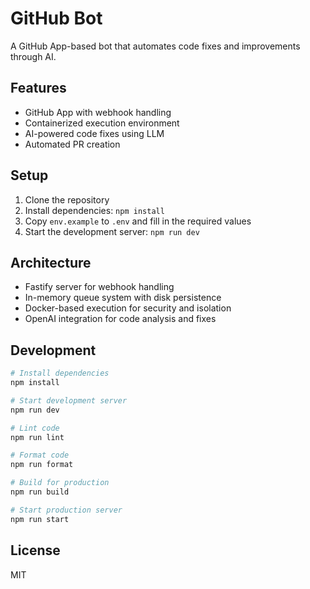 # GitHub Bot

A GitHub App-based bot that automates code fixes and improvements through AI.

## Features

- GitHub App with webhook handling
- Containerized execution environment
- AI-powered code fixes using LLM
- Automated PR creation

## Setup

1. Clone the repository
2. Install dependencies: `npm install`
3. Copy `env.example` to `.env` and fill in the required values
4. Start the development server: `npm run dev`

## Architecture

- Fastify server for webhook handling
- In-memory queue system with disk persistence
- Docker-based execution for security and isolation
- OpenAI integration for code analysis and fixes

## Development

```bash
# Install dependencies
npm install

# Start development server
npm run dev

# Lint code
npm run lint

# Format code
npm run format

# Build for production
npm run build

# Start production server
npm run start
```

## License

MIT
